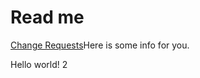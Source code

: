 # Read me

[Change Requests](https://app.gitbook.com/o/iB9lkIgG7HOcxlKTosvK/s/rwyhEwfzOFnsDzpQ7Rmv/\~/changes/jGE3MV1nPtm6jCF0X1pt/\~/change-requests/open)Here is some info for you.

Hello world! 2
